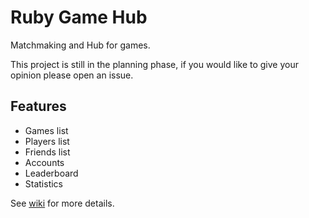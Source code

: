 # Ruby Game Hub
Matchmaking and Hub for games.

This project is still in the planning phase, if you would like to give your opinion please open an issue.

## Features
* Games list
* Players list
* Friends list
* Accounts
* Leaderboard
* Statistics

See [wiki](https://wiki.github.com/cyberarm/ruby-game-hub) for more details.